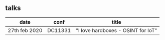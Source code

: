 ## talks

|date|conf|title|
|----|----|-----|
|27th feb 2020|DC11331|"I love hardboxes - OSINT for IoT"|
